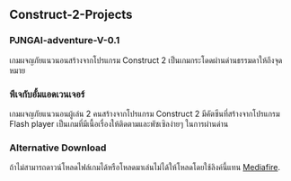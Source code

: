 ## Construct-2-Projects

### PJNGAI-adventure-V-0.1
เกมผจญภัยแนวนอนสร้างจากโปรแกรม Construct 2 เป็นเกมกระโดดผ่านด่านธรรมดาให้ถึงจุดหมาย

### พีเจกับอั้มแอดเวนเจอร์
เกมผจญภัยแนวนอนผู้เล่น 2 คนสร้างจากโปรแกรม Construct 2 มีคัตซีนที่สร้างจากโปรแกรม Flash player เป็นเกมที่มีเนื้อเรื่องให้ติดตามและพัซเซิลง่ายๆ ในการผ่านด่าน

### Alternative Download
ถ้าไม่สามารถดาวน์โหลดไฟล์เกมได้หรือโหลดมาเล่นไม่ได้ให้โหลดโดยใช้ลิงค์นี้แทน
[Mediafire](https://www.mediafire.com/file/w7rhuoq3l1y9duv/Construct-2-Projects-main.rar/file).

